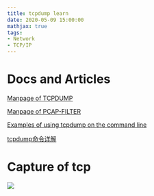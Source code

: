 ```yaml
---
title: tcpdump learn
date: 2020-05-09 15:00:00
mathjax: true
tags:
- Network
- TCP/IP
---
```


# Docs and Articles
[Manpage of TCPDUMP](https://www.tcpdump.org/manpages/tcpdump.1.html)

[Manpage of PCAP-FILTER](https://www.tcpdump.org/manpages/pcap-filter.7.html)

[Examples of using tcpdump on the command line](https://docs.netgate.com/pfsense/en/latest/book/packetcapture/using-tcpdump-from-the-command-line.html)

[tcpdump命令详解](http://github.tiankonguse.com/blog/2016/08/13/tcpdump.html)

# Capture of tcp
![](/images/posts/tcpdump-learn/0.png)